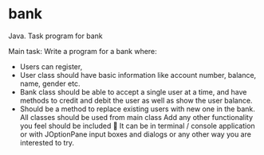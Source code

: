 # bank
Java. Task program for bank

Main task: Write a program for a bank where:
 - Users can register,
 - User class should have basic information like account number, balance, name, gender etc.
 - Bank class should be able to accept a single user at a time, and have methods to credit and debit the user as well as show the user balance.
 - Should be a method to replace existing users with new one in the bank.
All classes should be used from main class
Add any other functionality you feel should be included :slightly_smiling_face:
It can be in terminal / console application or with JOptionPane input boxes and dialogs or any other way you are interested to try.
